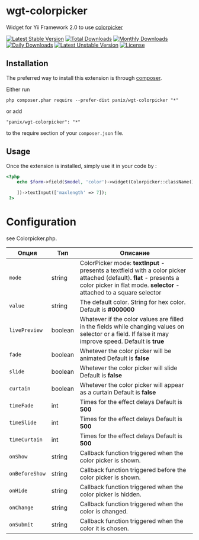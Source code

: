 wgt-colorpicker
===========
Widget for Yii Framework 2.0 to use [colorpicker](http://www.eyecon.ro/colorpicker/)

[![Latest Stable Version](https://poser.pugx.org/panix/wgt-colorpicker/v/stable)](https://packagist.org/packages/panix/wgt-colorpicker) [![Total Downloads](https://poser.pugx.org/panix/wgt-colorpicker/downloads)](https://packagist.org/packages/panix/wgt-colorpicker) [![Monthly Downloads](https://poser.pugx.org/panix/wgt-colorpicker/d/monthly)](https://packagist.org/packages/panix/wgt-colorpicker) [![Daily Downloads](https://poser.pugx.org/panix/wgt-colorpicker/d/daily)](https://packagist.org/packages/panix/wgt-colorpicker) [![Latest Unstable Version](https://poser.pugx.org/panix/wgt-colorpicker/v/unstable)](https://packagist.org/packages/panix/wgt-colorpicker) [![License](https://poser.pugx.org/panix/wgt-colorpicker/license)](https://packagist.org/packages/panix/wgt-colorpicker)

Installation
------------

The preferred way to install this extension is through [composer](http://getcomposer.org/download/).

Either run

```
php composer.phar require --prefer-dist panix/wgt-colorpicker "*"
```

or add

```
"panix/wgt-colorpicker": "*"
```

to the require section of your `composer.json` file.



Usage
-----

Once the extension is installed, simply use it in your code by :

```php
<?php
    echo $form->field($model, 'color')->widget(Colorpicker::className(), [

    ])->textInput(['maxlength' => 7]);
 ?>
```


# Configuration
see Colorpicker.php.


| Опция  | Тип | Описание |
| ------------- | ------------- | ------------- |
| `mode` | string | ColorPicker mode: **textInput** - presents a textfield with a color picker attached (default). **flat** - presents a color picker in flat mode. **selector** - attached to a square selector |
| `value` | string | The default color. String for hex color. Default is **#000000** |
| `livePreview` | boolean | Whatever if the color values are filled in the fields while changing values on selector or a field. If false it may improve speed. Default is **true** |
| `fade` | boolean | Whetever the color picker will be animated Default is **false** |
| `slide` | boolean | Whetever the color picker will slide Default is **false** |
| `curtain` | boolean | Whetever the color picker will appear as a curtain Default is **false** |
| `timeFade` | int | Times for the effect delays Default is **500** |
| `timeSlide` | int | Times for the effect delays Default is **500** |
| `timeCurtain` | int | Times for the effect delays Default is **500** |
| `onShow` | string | Callback function triggered when the color picker is shown. |
| `onBeforeShow` | string | Callback function triggered before the color picker is shown. |
| `onHide` | string | Callback function triggered when the color picker is hidden. |
| `onChange` | string | Callback function triggered when the color is changed. |
| `onSubmit` | string | Callback function triggered when the color it is chosen. |





